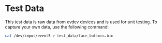 # Test Data

This test data is raw data from evdev devices and is used for unit testing. To capture your own data, use the following command:

```bash
cat /dev/input/event5 > test_data/face_buttons.bin
```
